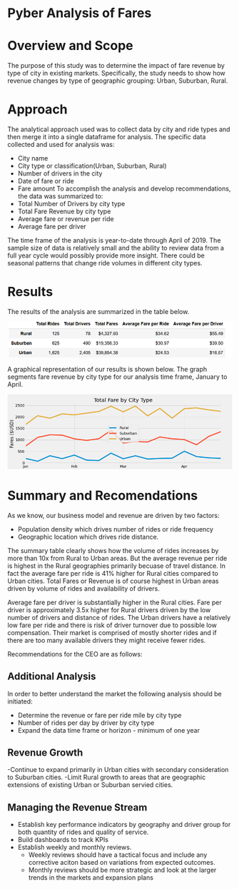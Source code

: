 # Pyber Analysis of Fares

# Overview and Scope
The purpose of this study was to determine the impact of fare revenue by type of city in existing markets.  Specifically, the study needs to show how revenue changes by type of geographic grouping: Urban, Suburban, Rural.  

# Approach
The analytical approach used was to collect data by city and ride types and then merge it into a single dataframe for analysis.  The specific data collected and used for analysis was:
- City name
- City type or classification(Urban, Suburban, Rural)
- Number of drivers in the city
- Date of fare or ride
- Fare amount
To accomplish the analysis and develop recommendations, the data was summarized to:
- Total Number of Drivers by city type
- Total Fare Revenue by city type
- Average fare or revenue per ride
- Average fare per driver

The time frame of the analysis is year-to-date through April of 2019.  The sample size of data is relatively small and the ability to review data from a full year cycle would possibly provide more insight.  There could be seasonal patterns that change ride volumes in different city types.

# Results

The results of the analysis are summarized in the table below.

<img src="Resources/Table of Fare Drivers.png" alt="Resources/Table of Fare Drivers.png" width="1000" >

A graphical representation of our results is shown below.  The graph segments fare revenue by city type for our analysis time frame, January to April.

<img src="analysis/Pyber Challenge Fare by City Type.png" alt="analysis/Pyber Challenge Fare by City Type.png" width="1000">

# Summary and Recomendations
As we know, our business model and revenue are driven by two factors:
- Population density which drives number of rides or ride frequency
- Geographic location which drives ride distance.

The summary table clearly shows how the volume of rides increases by more than 10x from Rural to Urban areas.  But the average revenue per ride is highest in the Rural geographies primarily becuase of travel distance.  In fact the average fare per ride is 41% higher for Rural cities compared to Urban cities.  Total Fares or Revenue is of course highest in Urban areas driven by volume of rides and availability of drivers. 

Average fare per driver is substantially higher in the Rural cities.  Fare per driver is approximately 3.5x higher for Rural drivers driven by the low number of drivers and distance of rides.  The Urban drivers have a relatively low fare per ride and there is risk of driver turnover due to possible low compensation.  Their market is comprised of mostly shorter rides and if there are too many available drivers they might receive fewer rides.

Recommendations for the CEO are as follows:
## Additional Analysis
In order to better understand the market the following analysis should be initiated:
- Determine the revenue or fare per ride mile by city type
- Number of rides per day by driver by city type
- Expand the data time frame or horizon - minimum of one year 

## Revenue Growth
-Continue to expand primarily in Urban cities with secondary consideration to Suburban cities.
-Limit Rural growth to areas that are geographic extensions of existing Urban or Suburban servied cities.

##  Managing the Revenue Stream
- Establish key performance indicators by geography and driver group for both quantity of rides and quality of service.
- Build dashboards to track KPIs
- Establish weekly and monthly reviews.  
  - Weekly reviews should have a tactical focus and include any corrective aciton based on variations from expected outcomes.
  - Monthly reviews should be more strategic and look at the larger trends in the markets and expansion plans

